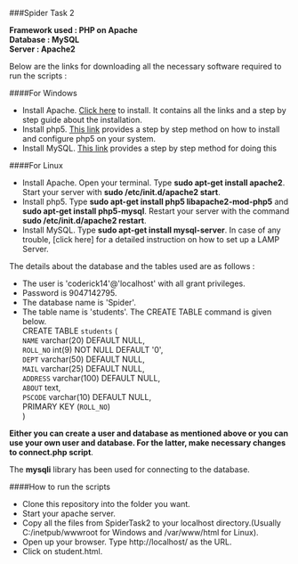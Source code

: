 ###Spider Task 2

**Framework used : PHP on Apache**  
**Database 	 : MySQL**  
**Server	 : Apache2**  

Below are the links for downloading all the necessary software required to run the scripts :

####For Windows
+ Install Apache. [Click here](https://www.sitepoint.com/how-to-install-apache-on-windows/) to install. It contains all the links and a step by step guide about the installation.
+ Install php5. [This link](https://www.sitepoint.com/how-to-install-php-on-windows/) provides a step by step method on how to install and configure php5 on your system.
+ Install MySQL. [This link](https://www.sitepoint.com/how-to-install-mysql/) provides a step by step method for doing this

####For Linux
+ Install Apache. Open your terminal. Type **sudo apt-get install apache2**. Start your server with **sudo /etc/init.d/apache2 start**.
+ Install php5. Type **sudo apt-get install php5 libapache2-mod-php5** and **sudo apt-get install php5-mysql**. Restart your server with the command **sudo /etc/init.d/apache2 restart**.
+ Install MySQL. Type **sudo apt-get install mysql-server**. 
In case of any trouble, [click here] for a detailed instruction on how to set up a LAMP Server. 

The details about the database and the tables used are as follows :
+ The user is 'coderick14'@'localhost' with all grant privileges.
+ Password is 9047142795.
+ The database name is 'Spider'.
+ The table name is 'students'. The CREATE TABLE command is given below.  
   CREATE TABLE `students` (  
  `NAME` varchar(20) DEFAULT NULL,  
  `ROLL_NO` int(9) NOT NULL DEFAULT '0',  
  `DEPT` varchar(50) DEFAULT NULL,  
  `MAIL` varchar(25) DEFAULT NULL,  
  `ADDRESS` varchar(100) DEFAULT NULL,  
  `ABOUT` text,  
  `PSCODE` varchar(10) DEFAULT NULL,  
  PRIMARY KEY (`ROLL_NO`)  
) 

**Either you can create a user and database as mentioned above or you can use your own user and database. For the latter, make necessary changes to connect.php script**.

The **mysqli** library has been used for connecting to the database.

####How to run the scripts
+ Clone this repository into the folder you want. 
+ Start your apache server.
+ Copy all the files from SpiderTask2 to your localhost directory.(Usually C:/inetpub/wwwroot for Windows and /var/www/html for Linux).
+ Open up your browser. Type http://localhost/ as the URL.
+ Click on student.html.
